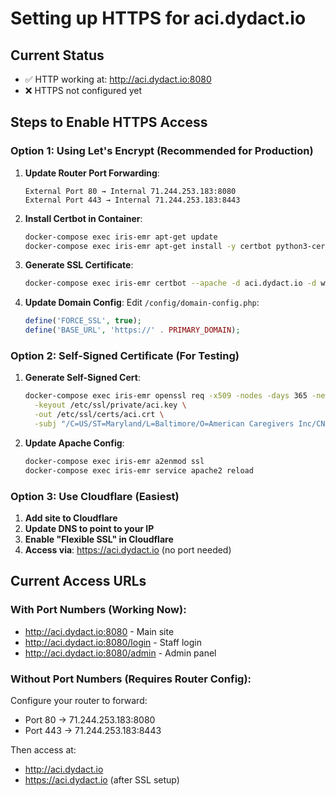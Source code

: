 # Setting up HTTPS for aci.dydact.io

## Current Status
- ✅ HTTP working at: http://aci.dydact.io:8080
- ❌ HTTPS not configured yet

## Steps to Enable HTTPS Access

### Option 1: Using Let's Encrypt (Recommended for Production)

1. **Update Router Port Forwarding**:
   ```
   External Port 80 → Internal 71.244.253.183:8080
   External Port 443 → Internal 71.244.253.183:8443
   ```

2. **Install Certbot in Container**:
   ```bash
   docker-compose exec iris-emr apt-get update
   docker-compose exec iris-emr apt-get install -y certbot python3-certbot-apache
   ```

3. **Generate SSL Certificate**:
   ```bash
   docker-compose exec iris-emr certbot --apache -d aci.dydact.io -d www.aci.dydact.io
   ```

4. **Update Domain Config**:
   Edit `/config/domain-config.php`:
   ```php
   define('FORCE_SSL', true);
   define('BASE_URL', 'https://' . PRIMARY_DOMAIN);
   ```

### Option 2: Self-Signed Certificate (For Testing)

1. **Generate Self-Signed Cert**:
   ```bash
   docker-compose exec iris-emr openssl req -x509 -nodes -days 365 -newkey rsa:2048 \
     -keyout /etc/ssl/private/aci.key \
     -out /etc/ssl/certs/aci.crt \
     -subj "/C=US/ST=Maryland/L=Baltimore/O=American Caregivers Inc/CN=aci.dydact.io"
   ```

2. **Update Apache Config**:
   ```bash
   docker-compose exec iris-emr a2enmod ssl
   docker-compose exec iris-emr service apache2 reload
   ```

### Option 3: Use Cloudflare (Easiest)

1. **Add site to Cloudflare**
2. **Update DNS to point to your IP**
3. **Enable "Flexible SSL" in Cloudflare**
4. **Access via**: https://aci.dydact.io (no port needed)

## Current Access URLs

### With Port Numbers (Working Now):
- http://aci.dydact.io:8080 - Main site
- http://aci.dydact.io:8080/login - Staff login
- http://aci.dydact.io:8080/admin - Admin panel

### Without Port Numbers (Requires Router Config):
Configure your router to forward:
- Port 80 → 71.244.253.183:8080
- Port 443 → 71.244.253.183:8443

Then access at:
- http://aci.dydact.io
- https://aci.dydact.io (after SSL setup)
